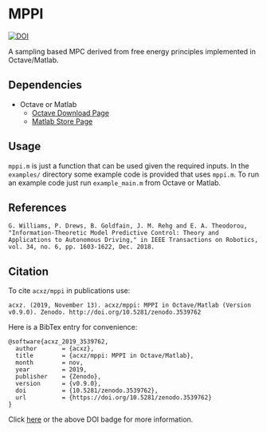 # MPPI

[![DOI](https://zenodo.org/badge/221364696.svg)](https://zenodo.org/badge/latestdoi/221364696)

A sampling based MPC derived from free energy principles implemented in
Octave/Matlab.

## Dependencies
- Octave or Matlab
  - [Octave Download Page](https://www.gnu.org/software/octave/download.html)
  - [Matlab Store Page](https://www.mathworks.com/store?s_tid=gn_store)

## Usage
`mppi.m` is just a function that can be used given the required inputs. In the
`examples/` directory some example code is provided that uses `mppi.m`. To run
an example code just run `example_main.m` from Octave or Matlab.

## References

```
G. Williams, P. Drews, B. Goldfain, J. M. Rehg and E. A. Theodorou, "Information-Theoretic Model Predictive Control: Theory and Applications to Autonomous Driving," in IEEE Transactions on Robotics, vol. 34, no. 6, pp. 1603-1622, Dec. 2018.
```

## Citation
To cite `acxz/mppi` in publications use:

```
acxz. (2019, November 13). acxz/mppi: MPPI in Octave/Matlab (Version v0.9.0). Zenodo. http://doi.org/10.5281/zenodo.3539762
```

Here is a BibTex entry for convenience:

```
@software{acxz_2019_3539762,
  author       = {acxz},
  title        = {acxz/mppi: MPPI in Octave/Matlab},
  month        = nov,
  year         = 2019,
  publisher    = {Zenodo},
  version      = {v0.9.0},
  doi          = {10.5281/zenodo.3539762},
  url          = {https://doi.org/10.5281/zenodo.3539762}
}
```

Click [here](https://zenodo.org/record/3539762) or the above DOI badge for more information.
